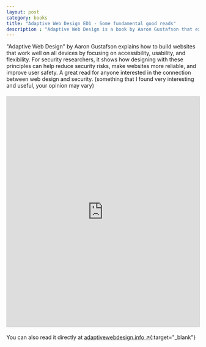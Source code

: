 ```yaml
---
layout: post
category: books
title: "Adaptive Web Design ED1 - Some fundamental good reads"
description : "Adaptive Web Design is a book by Aaron Gustafson that explores the principles of progressive enhancement, a development approach that ensures websites are accessible, usable, and performant across various devices and user conditions."
---
```


"Adaptive Web Design" by Aaron Gustafson explains how to build websites that work well on all devices by focusing on accessibility, usability, and flexibility. For security researchers, it shows how designing with these principles can help reduce security risks, make websites more reliable, and improve user safety. A great read for anyone interested in the connection between web design and security. (something that I found very interesting and useful, your opinion may vary)

<div class="iframe-container" style="position: relative; width: 100%; height: 600px; margin: 20px 0;">
    <iframe src="https://adaptivewebdesign.info/1st-edition/read/" style="position: absolute; top: 0; left: 0; width: 100%; height: 100%; border: 1px solid #ccc;"></iframe>
</div>

You can also read it directly at [adaptivewebdesign.info ↗](https://adaptivewebdesign.info/1st-edition/read/){:target="_blank"}